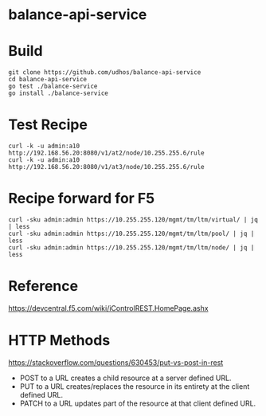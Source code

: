 # balance-api-service

# Build

    git clone https://github.com/udhos/balance-api-service
    cd balance-api-service
    go test ./balance-service
    go install ./balance-service

# Test Recipe

    curl -k -u admin:a10 http://192.168.56.20:8080/v1/at2/node/10.255.255.6/rule
    curl -k -u admin:a10 http://192.168.56.20:8080/v1/at3/node/10.255.255.6/rule

# Recipe forward for F5

    curl -sku admin:admin https://10.255.255.120/mgmt/tm/ltm/virtual/ | jq | less
    curl -sku admin:admin https://10.255.255.120/mgmt/tm/ltm/pool/ | jq | less
    curl -sku admin:admin https://10.255.255.120/mgmt/tm/ltm/node/ | jq | less

# Reference

https://devcentral.f5.com/wiki/iControlREST.HomePage.ashx

# HTTP Methods

https://stackoverflow.com/questions/630453/put-vs-post-in-rest

- POST to a URL creates a child resource at a server defined URL.
- PUT to a URL creates/replaces the resource in its entirety at the client defined URL.
- PATCH to a URL updates part of the resource at that client defined URL.

